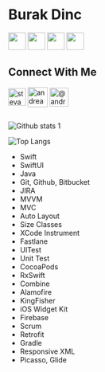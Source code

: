 
<p align="left"> 

<h1 align="left">
Burak Dinc
</h1>

<p align="left"> 
<img src="https://icons.iconarchive.com/icons/martz90/circle/512/apple-2-icon.png" width="35"> <img src="https://cdn-icons-png.flaticon.com/512/518/518705.png" width="35"> <img src="https://cdn-icons-png.flaticon.com/512/5968/5968371.png" width="35"> <img src="https://cdn-icons-png.flaticon.com/512/226/226777.png" width="35">
</p>


</p>


<p align="left">

<h2 align="left">
Connect With Me
</h2>

<p align="left"

<a href="https://www.linkedin.com/in/brkdnc" target="blank"><img align="center" src="https://www.martek.com.tr/images/icons/linkedin.png" alt="stevanato-andrea" height="35" width="35" /></a> <a href="https://twitter.com/brkdnc1" target="blank"><img align="center" src="https://pnggrid.com/wp-content/uploads/2021/07/Twitter-Logo-Square.png" alt="andrea_steva" height="40" width="40" /></a> <a href="https://www.instagram.com/brkdnc.1" target="blank"><img align="center" src="https://upload.wikimedia.org/wikipedia/commons/thumb/a/a5/Instagram_icon.png/2048px-Instagram_icon.png" alt="@andr3a88" height="38" width="38" /></a>

</p>

</p>

<h2 align="left">
 
</h2>

![Github stats 1](https://github-readme-stats.vercel.app/api?username=BurakDinc1&show_icons=true&theme=radical)

![Top Langs](https://github-readme-stats.vercel.app/api/top-langs/?username=BurakDinc1&langs_count=4)

* Swift
* SwiftUI
* Java
* Git, Github, Bitbucket
* JIRA
* MVVM
* MVC
* Auto Layout
* Size Classes
* XCode Instrument
* Fastlane
* UITest
* Unit Test
* CocoaPods
* RxSwift
* Combine
* Alamofire
* KingFisher
* iOS Widget Kit
* Firebase
* Scrum
* Retrofit
* Gradle
* Responsive XML
* Picasso, Glide
